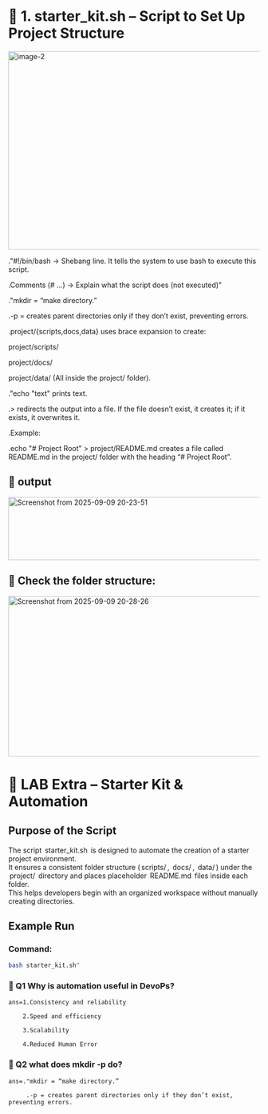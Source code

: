 # 🔧 1. starter_kit.sh – Script to Set Up Project Structure
<img width="760" height="397" alt="image-2" src="https://github.com/user-attachments/assets/e0fcd7db-49bc-4b37-92d3-cb972564abc7" />


."#!/bin/bash → Shebang line. It tells the system to use bash to execute this script.

.Comments (# ...) → Explain what the script does (not executed)"

."mkdir = “make directory.”

.-p = creates parent directories only if they don’t exist, preventing errors.

.project/{scripts,docs,data} uses brace expansion to create:

project/scripts/

project/docs/

project/data/
(All inside 
the project/ folder).

."echo "text" prints text.

.>	⁠redirects the output into a file. If the file doesn’t exist, it creates it; if it exists, it overwrites it.

.Example:

  .echo "# Project Root" > project/README.md creates a file called README.md in the project/ folder with the heading “# Project Root”.



## 🔧 output
<img width="644" height="126" alt="Screenshot from 2025-09-09 20-23-51" src="https://github.com/user-attachments/assets/718b6230-aa1e-4ee5-8a04-d1aa97748b86" />


## 🔧 Check the folder structure:

<img width="750" height="321" alt="Screenshot from 2025-09-09 20-28-26" src="https://github.com/user-attachments/assets/e3ffc0dc-d2a9-427c-90ad-f190af49bfdb" />


# 🔧 LAB Extra – Starter Kit & Automation

## Purpose of the Script
The script ⁠ starter_kit.sh ⁠ is designed to automate the creation of a starter project environment.  
It ensures a consistent folder structure (⁠ scripts/ ⁠, ⁠ docs/ ⁠, ⁠ data/ ⁠) under the ⁠ project/ ⁠ directory and places placeholder ⁠ README.md ⁠ files inside each folder.  
This helps developers begin with an organized workspace without manually creating directories.

## Example Run

### Command:
```bash
bash starter_kit.sh"
```



### 🔧 Q1 Why is automation useful in DevoPs?

    ans=1.Consistency and reliability

        2.Speed and efficiency

        3.Scalability

        4.Reduced Human Error 

### 🔧 Q2 what does mkdir -p do?

    ans=."mkdir = “make directory.”

         .-p = creates parent directories only if they don’t exist, preventing errors.


